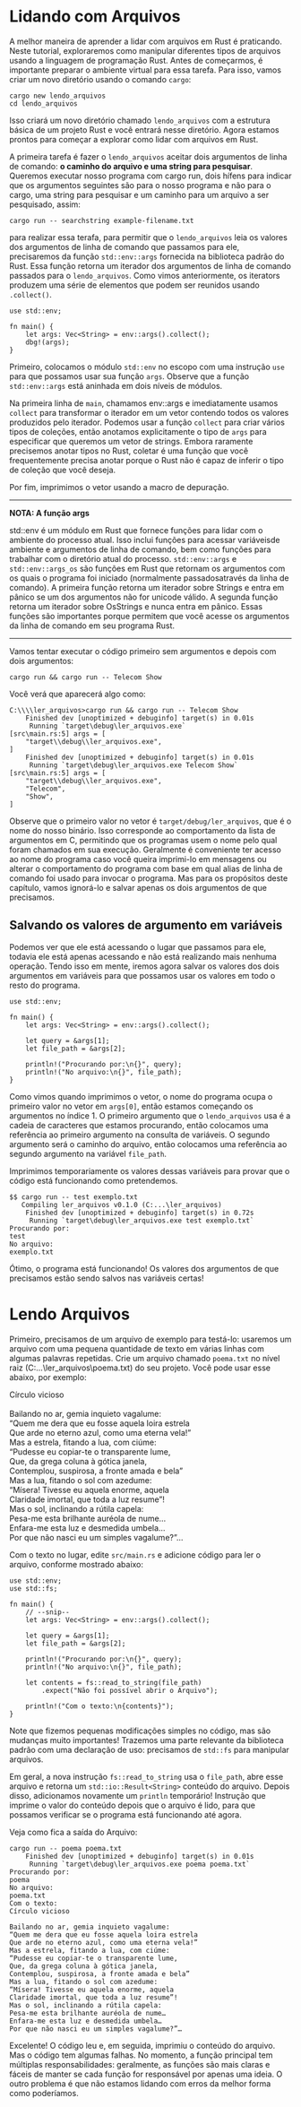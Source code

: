# **Lidando com Arquivos**

A melhor maneira de aprender a lidar com arquivos em Rust é praticando. Neste tutorial, exploraremos como manipular diferentes tipos de arquivos usando a linguagem de programação Rust. Antes de começarmos, é importante preparar o ambiente virtual para essa tarefa. Para isso, vamos criar um novo diretório usando o comando ``cargo``:

```
cargo new lendo_arquivos
cd lendo_arquivos
```

Isso criará um novo diretório chamado ``lendo_arquivos`` com a estrutura básica de um projeto Rust e você entrará nesse diretório. Agora estamos prontos para começar a explorar como lidar com arquivos em Rust.

A primeira tarefa é fazer o ``lendo_arquivos`` aceitar dois argumentos de linha de comando: **o caminho do arquivo e uma string para pesquisar**. Queremos executar nosso programa com cargo run, dois hífens para indicar que os argumentos seguintes são para o nosso programa e não para o cargo, uma string para pesquisar e um caminho para um arquivo a ser pesquisado, assim:

```
cargo run -- searchstring example-filename.txt
```

para realizar essa terafa, para permitir que o ``lendo_arquivos`` leia os valores dos argumentos de linha de comando que passamos para ele, precisaremos da função ``std::env::args`` fornecida na biblioteca padrão do Rust. Essa função retorna um iterador dos argumentos de linha de comando passados para o ``lendo_arquivos``. Como vimos anteriormente, os iterators produzem uma série de elementos que podem ser reunidos usando `.collect()`.

```
use std::env;

fn main() {
    let args: Vec<String> = env::args().collect();
    dbg!(args);
}
```

Primeiro, colocamos o módulo ``std::env`` no escopo com uma instrução ``use`` para que possamos usar sua função ``args``. Observe que a função ``std::env::args`` está aninhada em dois níveis de módulos.

Na primeira linha de ``main``, chamamos env::args e imediatamente usamos ``collect`` para transformar o iterador em um vetor contendo todos os valores produzidos pelo iterador. Podemos usar a função ``collect`` para criar vários tipos de coleções, então anotamos explicitamente o tipo de ``args`` para especificar que queremos um vetor de strings. Embora raramente precisemos anotar tipos no Rust, coletar é uma função que você frequentemente precisa anotar porque o Rust não é capaz de inferir o tipo de coleção que você deseja.

Por fim, imprimimos o vetor usando a macro de depuração.

___

**NOTA: A função args**

std::env é um módulo em Rust que fornece funções para lidar com o ambiente do processo atual. Isso inclui funções para acessar variáveis ​​de ambiente e argumentos de linha de comando, bem como funções para trabalhar com o diretório atual do processo. ``std::env::args`` e ``std::env::args_os`` são funções em Rust que retornam os argumentos com os quais o programa foi iniciado (normalmente passados ​​através da linha de comando). A primeira função retorna um iterador sobre Strings e entra em pânico se um dos argumentos não for unicode válido. A segunda função retorna um iterador sobre OsStrings e nunca entra em pânico. Essas funções são importantes porque permitem que você acesse os argumentos da linha de comando em seu programa Rust.

___

Vamos tentar executar o código primeiro sem argumentos e depois com dois argumentos:

```
cargo run && cargo run -- Telecom Show
```

Você verá que aparecerá algo como:

```
C:\\\\ler_arquivos>cargo run && cargo run -- Telecom Show
    Finished dev [unoptimized + debuginfo] target(s) in 0.01s
     Running `target\debug\ler_arquivos.exe`
[src\main.rs:5] args = [
    "target\\debug\\ler_arquivos.exe",
]
    Finished dev [unoptimized + debuginfo] target(s) in 0.01s
     Running `target\debug\ler_arquivos.exe Telecom Show`
[src\main.rs:5] args = [
    "target\\debug\\ler_arquivos.exe",
    "Telecom",
    "Show",
]
```

Observe que o primeiro valor no vetor é ``target/debug/ler_arquivos``, que é o nome do nosso binário. Isso corresponde ao comportamento da lista de argumentos em C, permitindo que os programas usem o nome pelo qual foram chamados em sua execução. Geralmente é conveniente ter acesso ao nome do programa caso você queira imprimi-lo em mensagens ou alterar o comportamento do programa com base em qual alias de linha de comando foi usado para invocar o programa. Mas para os propósitos deste capítulo, vamos ignorá-lo e salvar apenas os dois argumentos de que precisamos.

## Salvando os valores de argumento em variáveis

Podemos ver que ele está acessando o lugar que passamos para ele, todavia ele está apenas acessando e não está realizando mais nenhuma operação. Tendo isso em mente, iremos agora salvar os valores dos dois argumentos em variáveis para que possamos usar os valores em todo o resto do programa.

```
use std::env;

fn main() {
    let args: Vec<String> = env::args().collect();

    let query = &args[1];
    let file_path = &args[2];

    println!("Procurando por:\n{}", query);
    println!("No arquivo:\n{}", file_path);
}
```

Como vimos quando imprimimos o vetor, o nome do programa ocupa o primeiro valor no vetor em ``args[0]``, então estamos começando os argumentos no índice 1. O primeiro argumento que o ``lendo_arquivos`` usa é a cadeia de caracteres que estamos procurando, então colocamos uma referência ao primeiro argumento na consulta de variáveis. O segundo argumento será o caminho do arquivo, então colocamos uma referência ao segundo argumento na variável ``file_path``.

Imprimimos temporariamente os valores dessas variáveis para provar que o código está funcionando como pretendemos.

```
$$ cargo run -- test exemplo.txt
   Compiling ler_arquivos v0.1.0 (C:...\ler_arquivos)
    Finished dev [unoptimized + debuginfo] target(s) in 0.72s
     Running `target\debug\ler_arquivos.exe test exemplo.txt`
Procurando por:
test
No arquivo:
exemplo.txt
```

Ótimo, o programa está funcionando! Os valores dos argumentos de que precisamos estão sendo salvos nas variáveis certas!

# **Lendo Arquivos**

Primeiro, precisamos de um arquivo de exemplo para testá-lo: usaremos um arquivo com uma pequena quantidade de texto em várias linhas com algumas palavras repetidas. Crie um arquivo chamado ``poema.txt`` no nível raiz (C:...\ler_arquivos\poema.txt) do seu projeto. Você pode usar esse abaixo, por exemplo: 

<p align=“center”> Círculo vicioso<br><br> Bailando no ar, gemia inquieto vagalume:<br> “Quem me dera que eu fosse aquela loira estrela<br> Que arde no eterno azul, como uma eterna vela!”<br> Mas a estrela, fitando a lua, com ciúme:<br> “Pudesse eu copiar-te o transparente lume,<br> Que, da grega coluna à gótica janela,<br> Contemplou, suspirosa, a fronte amada e bela”<br> Mas a lua, fitando o sol com azedume:<br> “Mísera! Tivesse eu aquela enorme, aquela<br> Claridade imortal, que toda a luz resume”!<br> Mas o sol, inclinando a rútila capela:<br> Pesa-me esta brilhante auréola de nume…<br> Enfara-me esta luz e desmedida umbela…<br> Por que não nasci eu um simples vagalume?”…<br> </p>

Com o texto no lugar, edite ``src/main.rs`` e adicione código para ler o arquivo, conforme mostrado abaixo: 

```
use std::env;
use std::fs;

fn main() {
    // --snip--
    let args: Vec<String> = env::args().collect();

    let query = &args[1];
    let file_path = &args[2];

    println!("Procurando por:\n{}", query);
    println!("No arquivo:\n{}", file_path);

    let contents = fs::read_to_string(file_path)
        .expect("Não foi possível abrir o Arquivo");

    println!("Com o texto:\n{contents}");
}
```

Note que fizemos pequenas modificações simples no código, mas são mudanças muito importantes! Trazemos uma parte relevante da biblioteca padrão com uma declaração de uso: precisamos de ``std::fs`` para manipular arquivos.

Em geral, a nova instrução ``fs::read_to_string`` usa o ``file_path``, abre esse arquivo e retorna um ``std::io::Result<String>`` conteúdo do arquivo. Depois disso, adicionamos novamente um ``println`` temporário! Instrução que imprime o valor do conteúdo depois que o arquivo é lido, para que possamos verificar se o programa está funcionando até agora.

Veja como fica a saída do Arquivo: 

```
cargo run -- poema poema.txt 
    Finished dev [unoptimized + debuginfo] target(s) in 0.01s
     Running `target\debug\ler_arquivos.exe poema poema.txt` 
Procurando por:
poema
No arquivo:    
poema.txt      
Com o texto:   
Círculo vicioso

Bailando no ar, gemia inquieto vagalume:
“Quem me dera que eu fosse aquela loira estrela
Que arde no eterno azul, como uma eterna vela!”
Mas a estrela, fitando a lua, com ciúme:
“Pudesse eu copiar-te o transparente lume,
Que, da grega coluna à gótica janela,
Contemplou, suspirosa, a fronte amada e bela”
Mas a lua, fitando o sol com azedume:
“Mísera! Tivesse eu aquela enorme, aquela
Claridade imortal, que toda a luz resume”!
Mas o sol, inclinando a rútila capela:
Pesa-me esta brilhante auréola de nume…
Enfara-me esta luz e desmedida umbela…
Por que não nasci eu um simples vagalume?”…
```

Excelente! O código leu e, em seguida, imprimiu o conteúdo do arquivo. Mas o código tem algumas falhas. No momento, a função principal tem múltiplas responsabilidades: geralmente, as funções são mais claras e fáceis de manter se cada função for responsável por apenas uma ideia. O outro problema é que não estamos lidando com erros da melhor forma como poderíamos.